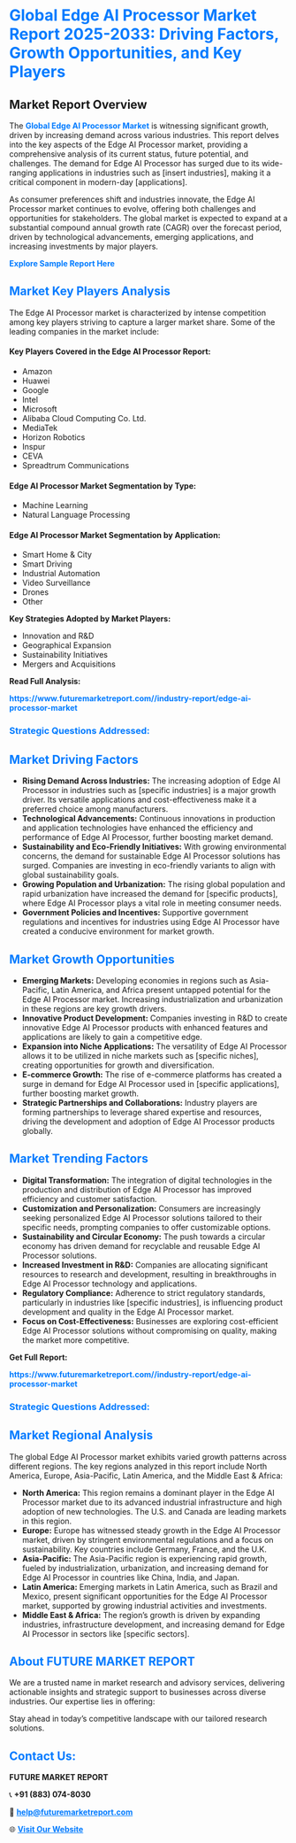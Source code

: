 <h1 style="color: #007BFF;">Global Edge AI Processor Market Report 2025-2033: Driving Factors, Growth Opportunities, and Key Players</h1>

<section id="overview">
<h2>Market Report Overview</h2>
<p>The <a href="https://www.futuremarketreport.com//industry-report/edge-ai-processor-market" style="color: #007BFF; text-decoration: none;"><strong>Global Edge AI Processor Market</strong></a> is witnessing significant growth, driven by increasing demand across various industries. This report delves into the key aspects of the Edge AI Processor market, providing a comprehensive analysis of its current status, future potential, and challenges. The demand for Edge AI Processor has surged due to its wide-ranging applications in industries such as [insert industries], making it a critical component in modern-day [applications].</p>
<p>As consumer preferences shift and industries innovate, the Edge AI Processor market continues to evolve, offering both challenges and opportunities for stakeholders. The global market is expected to expand at a substantial compound annual growth rate (CAGR) over the forecast period, driven by technological advancements, emerging applications, and increasing investments by major players.</p>
</section>

<section id="overview">
<p><a href="https://www.futuremarketreport.com//request-sample/reportId=82290" style="color: #007BFF; text-decoration: none;"><strong>Explore Sample Report Here</strong></a></p>
</section>

<section id="key-players">
<h2 style="color: #007BFF;">Market Key Players Analysis</h2>
<p>The Edge AI Processor market is characterized by intense competition among key players striving to capture a larger market share. Some of the leading companies in the market include:</p>
<h4>Key Players Covered in the Edge AI Processor Report:</h4>
<ul><li>Amazon</li><li>Huawei</li><li>Google</li><li>Intel</li><li>Microsoft</li><li>Alibaba Cloud Computing Co. Ltd.</li><li>MediaTek</li><li>Horizon Robotics</li><li>Inspur</li><li>CEVA</li><li>Spreadtrum Communications</li></ul>
<h4>Edge AI Processor Market Segmentation by Type:</h4>
<ul><li>Machine Learning</li><li>Natural Language Processing</li></ul>

<h4>Edge AI Processor Market Segmentation by Application:</h4>
<ul><li>Smart Home &amp; City</li><li>Smart Driving</li><li>Industrial Automation</li><li>Video Surveillance</li><li>Drones</li><li>Other</li></ul>
<p><strong>Key Strategies Adopted by Market Players:</strong></p>
<ul>
<li>Innovation and R&D</li>
<li>Geographical Expansion</li>
<li>Sustainability Initiatives</li>
<li>Mergers and Acquisitions</li>
</ul>
</section>

<section>
<p><strong>Read Full Analysis: </strong></p><a href="https://www.futuremarketreport.com//industry-report/edge-ai-processor-market" style="color: #007BFF; text-decoration: none;"><strong>https://www.futuremarketreport.com//industry-report/edge-ai-processor-market</strong></a>
<h3 style="color: #007BFF;">Strategic Questions Addressed:</h3>
</section>

<section id="driving-factors">
<h2 style="color: #007BFF;">Market Driving Factors</h2>
<ul>
<li><strong>Rising Demand Across Industries:</strong> The increasing adoption of Edge AI Processor in industries such as [specific industries] is a major growth driver. Its versatile applications and cost-effectiveness make it a preferred choice among manufacturers.</li>
<li><strong>Technological Advancements:</strong> Continuous innovations in production and application technologies have enhanced the efficiency and performance of Edge AI Processor, further boosting market demand.</li>
<li><strong>Sustainability and Eco-Friendly Initiatives:</strong> With growing environmental concerns, the demand for sustainable Edge AI Processor solutions has surged. Companies are investing in eco-friendly variants to align with global sustainability goals.</li>
<li><strong>Growing Population and Urbanization:</strong> The rising global population and rapid urbanization have increased the demand for [specific products], where Edge AI Processor plays a vital role in meeting consumer needs.</li>
<li><strong>Government Policies and Incentives:</strong> Supportive government regulations and incentives for industries using Edge AI Processor have created a conducive environment for market growth.</li>
</ul>
</section>

<section id="growth-opportunities">
<h2 style="color: #007BFF;">Market Growth Opportunities</h2>
<ul>
<li><strong>Emerging Markets:</strong> Developing economies in regions such as Asia-Pacific, Latin America, and Africa present untapped potential for the Edge AI Processor market. Increasing industrialization and urbanization in these regions are key growth drivers.</li>
<li><strong>Innovative Product Development:</strong> Companies investing in R&D to create innovative Edge AI Processor products with enhanced features and applications are likely to gain a competitive edge.</li>
<li><strong>Expansion into Niche Applications:</strong> The versatility of Edge AI Processor allows it to be utilized in niche markets such as [specific niches], creating opportunities for growth and diversification.</li>
<li><strong>E-commerce Growth:</strong> The rise of e-commerce platforms has created a surge in demand for Edge AI Processor used in [specific applications], further boosting market growth.</li>
<li><strong>Strategic Partnerships and Collaborations:</strong> Industry players are forming partnerships to leverage shared expertise and resources, driving the development and adoption of Edge AI Processor products globally.</li>
</ul>
</section>

<section id="trending-factors">
<h2 style="color: #007BFF;">Market Trending Factors</h2>
<ul>
<li><strong>Digital Transformation:</strong> The integration of digital technologies in the production and distribution of Edge AI Processor has improved efficiency and customer satisfaction.</li>
<li><strong>Customization and Personalization:</strong> Consumers are increasingly seeking personalized Edge AI Processor solutions tailored to their specific needs, prompting companies to offer customizable options.</li>
<li><strong>Sustainability and Circular Economy:</strong> The push towards a circular economy has driven demand for recyclable and reusable Edge AI Processor solutions.</li>
<li><strong>Increased Investment in R&D:</strong> Companies are allocating significant resources to research and development, resulting in breakthroughs in Edge AI Processor technology and applications.</li>
<li><strong>Regulatory Compliance:</strong> Adherence to strict regulatory standards, particularly in industries like [specific industries], is influencing product development and quality in the Edge AI Processor market.</li>
<li><strong>Focus on Cost-Effectiveness:</strong> Businesses are exploring cost-efficient Edge AI Processor solutions without compromising on quality, making the market more competitive.</li>
</ul>
</section>

<section>
<p><strong>Get Full Report: </strong></p><a href="https://www.futuremarketreport.com//industry-report/edge-ai-processor-market" style="color: #007BFF; text-decoration: none;"><strong>https://www.futuremarketreport.com//industry-report/edge-ai-processor-market</strong></a>
<h3 style="color: #007BFF;">Strategic Questions Addressed:</h3>
</section>


<section id="regional-analysis">
<h2 style="color: #007BFF;">Market Regional Analysis</h2>
<p>The global Edge AI Processor market exhibits varied growth patterns across different regions. The key regions analyzed in this report include North America, Europe, Asia-Pacific, Latin America, and the Middle East & Africa:</p>
<ul>
<li><strong>North America:</strong> This region remains a dominant player in the Edge AI Processor market due to its advanced industrial infrastructure and high adoption of new technologies. The U.S. and Canada are leading markets in this region.</li>
<li><strong>Europe:</strong> Europe has witnessed steady growth in the Edge AI Processor market, driven by stringent environmental regulations and a focus on sustainability. Key countries include Germany, France, and the U.K.</li>
<li><strong>Asia-Pacific:</strong> The Asia-Pacific region is experiencing rapid growth, fueled by industrialization, urbanization, and increasing demand for Edge AI Processor in countries like China, India, and Japan.</li>
<li><strong>Latin America:</strong> Emerging markets in Latin America, such as Brazil and Mexico, present significant opportunities for the Edge AI Processor market, supported by growing industrial activities and investments.</li>
<li><strong>Middle East & Africa:</strong> The region’s growth is driven by expanding industries, infrastructure development, and increasing demand for Edge AI Processor in sectors like [specific sectors].</li>
</ul>
</section>

<footer>
<h2 style="color: #007BFF;">About FUTURE MARKET REPORT</h2>
<p>We are a trusted name in market research and advisory services, delivering actionable insights and strategic support to businesses across diverse industries. Our expertise lies in offering:</p>

<p>Stay ahead in today’s competitive landscape with our tailored research solutions.</p>

<h2 style="color: #007BFF;">Contact Us:</h2>
<p><strong>FUTURE MARKET REPORT</strong></p>
<p>📞 <strong>+91 (883) 074-8030</strong></p>
<p>📧 <strong><a href="mailto:help@futuremarketreport.com" style="color: #007BFF;">help@futuremarketreport.com</a></strong></p>
<p>🌐 <strong><a href="https://www.futuremarketreport.com/" style="color: #007BFF;">Visit Our Website</a></strong></p>
</footer>